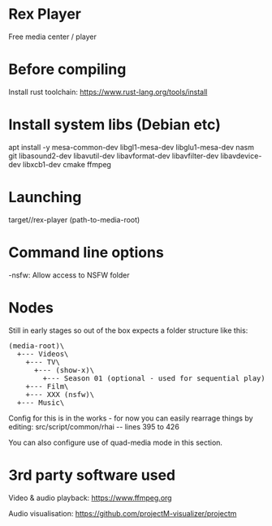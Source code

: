 # Rex Player
Free media center / player

# Before compiling
Install rust toolchain: 
https://www.rust-lang.org/tools/install

# Install system libs  (Debian etc)
apt install -y mesa-common-dev libgl1-mesa-dev libglu1-mesa-dev nasm git libasound2-dev libavutil-dev libavformat-dev libavfilter-dev libavdevice-dev libxcb1-dev cmake ffmpeg

# Launching
target/<build>/rex-player (path-to-media-root)

# Command line options
-nsfw: Allow access to NSFW folder

# Nodes
Still in early stages so out of the box expects a folder structure like this:

<pre>
(media-root)\
  +--- Videos\
    +--- TV\
      +--- (show-x)\
        +--- Season 01 (optional - used for sequential play)\
    +--- Film\
    +--- XXX (nsfw)\
  +--- Music\
</pre>

Config for this is in the works - for now you can easily rearrage things by editing: src/script/common/rhai -- lines 395 to 426

You can also configure use of quad-media mode in this section.
  
# 3rd party software used

Video & audio playback:
https://www.ffmpeg.org

Audio visualisation:
https://github.com/projectM-visualizer/projectm




